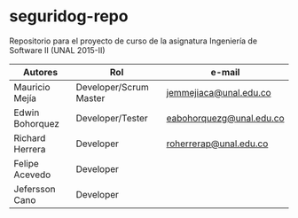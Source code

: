 ﻿# seguridog-repo
Repositorio para el proyecto de curso de la asignatura Ingeniería de Software II (UNAL 2015-II)

Autores         | Rol			  | e-mail
--------------- | ----------------------- | -----------------------
Mauricio Mejía  | Developer/Scrum Master  | jemmejiaca@unal.edu.co
Edwin Bohorquez | Developer/Tester	  | eabohorquezg@unal.edu.co
Richard Herrera | Developer		  | roherrerap@unal.edu.co
Felipe Acevedo  | Developer		  |
Jefersson Cano  | Developer		  |


